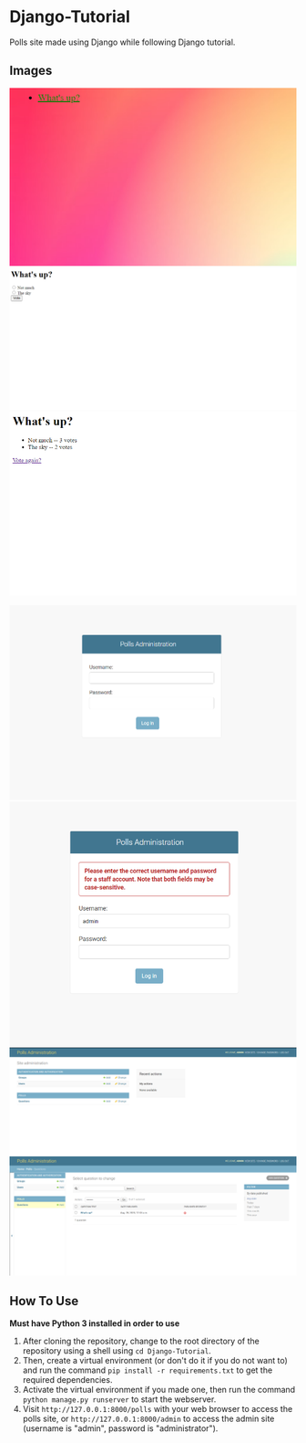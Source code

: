 # Django-Tutorial

Polls site made using Django while following Django tutorial.

## Images

![polls1](/docs/images/polls1.png)
![polls2](/docs/images/polls2.png)
![polls3](/docs/images/polls3.png)

![admin1](/docs/images/admin1.png)
![admin2](/docs/images/admin2.png)
![admin3](/docs/images/admin3.png)
![admin4](/docs/images/admin4.png)

## How To Use

**Must have Python 3 installed in order to use**

1. After cloning the repository, change to the root directory of the repository using a shell using `cd Django-Tutorial`.
2. Then, create a virtual environment (or don't do it if you do not want to) and run the command `pip install -r requirements.txt` to get the required dependencies.
3. Activate the virtual environment if you made one, then run the command `python manage.py runserver` to start the webserver.
4. Visit `http://127.0.0.1:8000/polls` with your web browser to access the polls site, or `http://127.0.0.1:8000/admin` to access the admin site (username is "admin", password is "administrator").
